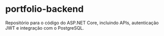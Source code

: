 # portfolio-backend
Repositório para o código do ASP.NET Core, incluindo APIs, autenticação JWT e integração com o PostgreSQL.
